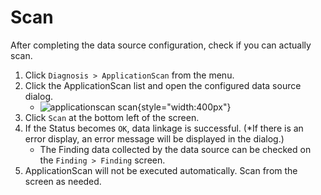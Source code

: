 # Scan

After completing the data source configuration, check if you can actually scan.

1. Click `Diagnosis > ApplicationScan` from the menu.
2. Click the ApplicationScan list and open the configured data source dialog.
    - ![applicationscan scan](/img/diagnosis/applicationscan.png){style="width:400px"}
3. Click `Scan` at the bottom left of the screen.
4. If the Status becomes `OK`, data linkage is successful. (*If there is an error display, an error message will be displayed in the dialog.)
    - The Finding data collected by the data source can be checked on the `Finding > Finding` screen.
5. ApplicationScan will not be executed automatically. Scan from the screen as needed.
